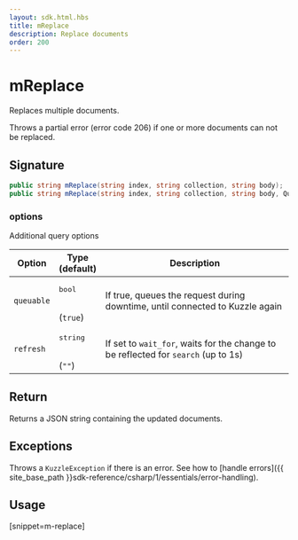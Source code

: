 ```yaml
---
layout: sdk.html.hbs
title: mReplace
description: Replace documents
order: 200
---
```


# mReplace

Replaces multiple documents.

Throws a partial error (error code 206) if one or more documents can not be replaced.

## Signature

```csharp
public string mReplace(string index, string collection, string body);
public string mReplace(string index, string collection, string body, QueryOptions options);
```

### options

Additional query options

| Option | Type<br/>(default) | Description |
| ------ | -------------- | ----------- |
| `queuable` | <pre>bool</pre><br/>(`true`) | If true, queues the request during downtime, until connected to Kuzzle again  |
| `refresh` | <pre>string</pre><br/>(`""`) | If set to `wait_for`, waits for the change to be reflected for `search` (up to 1s) |

## Return

Returns a JSON string containing the updated documents.

## Exceptions

Throws a `KuzzleException` if there is an error. See how to [handle errors]({{ site_base_path }}sdk-reference/csharp/1/essentials/error-handling).

## Usage

[snippet=m-replace]
